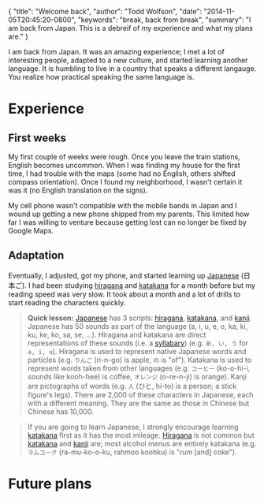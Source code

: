 {
  "title": "Welcome back",
  "author": "Todd Wolfson",
  "date": "2014-11-05T20:45:20-0800",
  "keywords": "break, back from break",
  "summary": "I am back from Japan. This is a debreif of my experience and what my plans are."
}

I am back from Japan. It was an amazing experience; I met a lot of interesting people, adapted to a new culture, and started learning another language. It is humbling to live in a country that speaks a different langauge. You realize how practical speaking the same language is.

# Experience
## First weeks
My first couple of weeks were rough. Once you leave the train stations, English becomes uncommon. When I was finding my house for the first time, I had trouble with the maps (some had no English, others shifted compass orientation). Once I found my neighborhood, I wasn't certain it was it (no English translation on the signs).

My cell phone wasn't compatible with the mobile bands in Japan and I wound up getting a new phone shipped from my parents. This limited how far I was willing to venture because getting lost can no longer be fixed by Google Maps.

## Adaptation
Eventually, I adjusted, got my phone, and started learning up [Japanese][] (日本ご). I had been studying [hiragana][] and [katakana][] for a month before but my reading speed was very slow. It took about a month and a lot of drills to start reading the characters quickly.

> **Quick lesson:** [Japanese][] has 3 scripts: [hiragana][], [katakana][], and [kanji][]. Japanese has 50 sounds as part of the language (a, i, u, e, o, ka, ki, ku, ke, ko, sa, se, ...). Hiragana and katakana are direct representations of these sounds (i.e. a [syllabary][]) (e.g. `あ, い, う` for `a, i, u`). Hiragana is used to represent native Japanese words and particles (e.g. `りんご` (ri-n-go) is apple, `の` is "of"). Katakana is used to represent words taken from other languages (e.g. `コーヒー` (ko-o-hi-i, sounds like kooh-hee) is coffee, `オレンジ` (o-re-n-ji) is orange). Kanji are pictographs of words (e.g. `人` (ひと, hi-to) is a person; a stick figure's legs). There are 2,000 of these characters in Japanese, each with a different meaning. They are the same as those in Chinese but Chinese has 10,000.

> If you are going to learn Japanese, I strongly encourage learning [katakana][] first as it has the most mileage. [Hiragana][] is not common but [katakana][] and [kanji][] are; most alcohol menus are entirely katakana (e.g. `ラムコーク` (ra-mu-ko-o-ku, rahmoo koohku) is "rum [and] coke").

[Japanese]: http://en.wikipedia.org/wiki/Japanese_language
[hiragana]: http://en.wikipedia.org/wiki/Hiragana
[katakana]: http://en.wikipedia.org/wiki/Katakana
[kanji]: http://en.wikipedia.org/wiki/Kanji
[syllabary]: http://en.wikipedia.org/wiki/Syllabary

# Future plans
